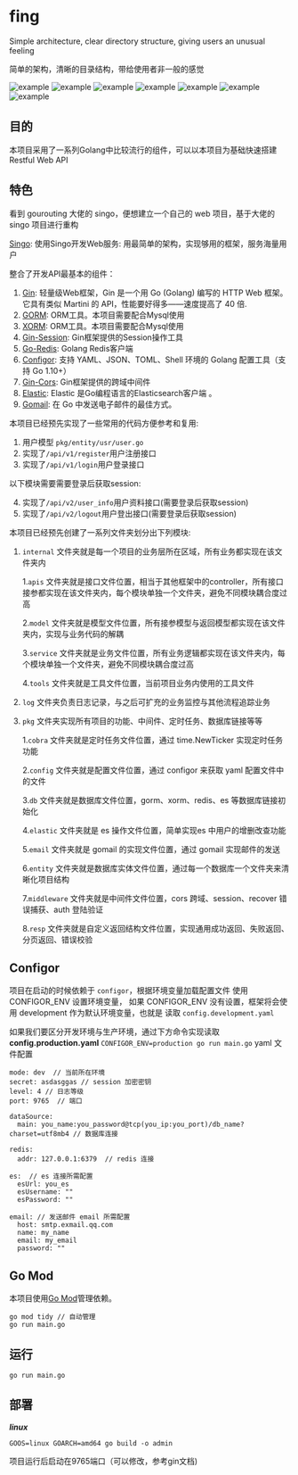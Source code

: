 # fing

Simple architecture, clear directory structure, giving users an unusual feeling

简单的架构，清晰的目录结构，带给使用者非一般的感觉

![example](https://img.shields.io/badge/Go-1.16-blue)
![example](https://img.shields.io/badge/Gin%20-1.7.1-lightgrey)
![example](https://img.shields.io/badge/Redis-go--redis-red)
![example](https://img.shields.io/badge/Gorm%20-gorm.io-red)
![example](https://img.shields.io/badge/Xorm%20-xorm.io-red)
![example](https://img.shields.io/badge/Elastic-olivere-blue)
![example](https://img.shields.io/badge/License-MIT-green)

## 目的

本项目采用了一系列Golang中比较流行的组件，可以以本项目为基础快速搭建Restful Web API

## 特色
看到 gourouting 大佬的 singo，便想建立一个自己的 web 项目，基于大佬的 singo 项目进行重构

[Singo](https://github.com/gourouting/singo): 使用Singo开发Web服务: 用最简单的架构，实现够用的框架，服务海量用户

整合了开发API最基本的组件：

1. [Gin](https://github.com/gin-gonic/gin): 轻量级Web框架，Gin 是一个用 Go (Golang) 编写的 HTTP Web 框架。它具有类似 Martini 的 API，性能要好得多——速度提高了 40 倍.
2. [GORM](https://gorm.io/index.html): ORM工具。本项目需要配合Mysql使用
3. [XORM](https://xorm.io/index.html): ORM工具。本项目需要配合Mysql使用
4. [Gin-Session](https://github.com/gin-contrib/sessions): Gin框架提供的Session操作工具
5. [Go-Redis](https://github.com/go-redis/redis): Golang Redis客户端
6. [Configor](https://github.com/jinzhu/configor): 支持 YAML、JSON、TOML、Shell 环境的 Golang 配置工具（支持 Go 1.10+）
7. [Gin-Cors](https://github.com/gin-contrib/cors): Gin框架提供的跨域中间件
8. [Elastic](https://github.com/olivere/elastic): Elastic 是Go编程语言的Elasticsearch客户端 。
9. [Gomail](https://github.com/go-gomail/gomail): 在 Go 中发送电子邮件的最佳方式。

本项目已经预先实现了一些常用的代码方便参考和复用:

1. 用户模型 ```pkg/entity/usr/user.go```
2. 实现了```/api/v1/register```用户注册接口
3. 实现了```/api/v1/login```用户登录接口

以下模块需要需要登录后获取session:

4. 实现了```/api/v2/user_info```用户资料接口(需要登录后获取session)
5. 实现了```/api/v2/logout```用户登出接口(需要登录后获取session)

本项目已经预先创建了一系列文件夹划分出下列模块:

1. ```internal``` 文件夹就是每一个项目的业务层所在区域，所有业务都实现在该文件夹内

   1.```apis``` 文件夹就是接口文件位置，相当于其他框架中的controller，所有接口接参都实现在该文件夹内，每个模块单独一个文件夹，避免不同模块耦合度过高

   2.```model``` 文件夹就是模型文件位置，所有接参模型与返回模型都实现在该文件夹内，实现与业务代码的解耦

   3.```service``` 文件夹就是业务文件位置，所有业务逻辑都实现在该文件夹内，每个模块单独一个文件夹，避免不同模块耦合度过高

   4.```tools``` 文件夹就是工具文件位置，当前项目业务内使用的工具文件

2. ```log``` 文件夹负责日志记录，与之后可扩充的业务监控与其他流程追踪业务

3. ```pkg``` 文件夹实现所有项目的功能、中间件、定时任务、数据库链接等等

   1.```cobra``` 文件夹就是定时任务文件位置，通过 time.NewTicker 实现定时任务功能

   2.```config``` 文件夹就是配置文件位置，通过 configor 来获取 yaml 配置文件中的文件

   3.```db``` 文件夹就是数据库文件位置，gorm、xorm、redis、es 等数据库链接初始化

   4.```elastic``` 文件夹就是 es 操作文件位置，简单实现es 中用户的增删改查功能

   5.```email``` 文件夹就是 gomail 的实现文件位置，通过 gomail 实现邮件的发送

   6.```entity``` 文件夹就是数据库实体文件位置，通过每一个数据库一个文件夹来清晰化项目结构

   7.```middleware``` 文件夹就是中间件文件位置，cors 跨域、session、recover 错误捕获、auth 登陆验证

   8.```resp``` 文件夹就是自定义返回结构文件位置，实现通用成功返回、失败返回、分页返回、错误校验

## Configor

项目在启动的时候依赖于 ```configor```，根据环境变量加载配置文件 使用CONFIGOR_ENV 设置环境变量， 如果 CONFIGOR_ENV 没有设置，框架将会使用 development 作为默认环境变量，也就是 读取 ```config.development.yaml```

如果我们要区分开发环境与生产环境，通过下方命令实现读取 **config.production.yaml**
`
CONFIGOR_ENV=production go run main.go
`
yaml 文件配置

```shell
mode: dev  // 当前所在环境
secret: asdasggas // session 加密密钥
level: 4 // 日志等级
port: 9765  // 端口

dataSource:
  main: you_name:you_password@tcp(you_ip:you_port)/db_name?charset=utf8mb4 // 数据库连接

redis:
  addr: 127.0.0.1:6379  // redis 连接

es:  // es 连接所需配置
  esUrl: you_es 
  esUsername: ""
  esPassword: ""

email: // 发送邮件 email 所需配置
  host: smtp.exmail.qq.com
  name: my_name
  email: my_email
  password: ""
```

## Go Mod

本项目使用[Go Mod](https://github.com/golang/go/wiki/Modules)管理依赖。

```shell
go mod tidy // 自动管理
go run main.go 
```

## 运行

```shell
go run main.go
```

## 部署

***linux***

```shell
GOOS=linux GOARCH=amd64 go build -o admin
```

项目运行后启动在9765端口（可以修改，参考gin文档)
